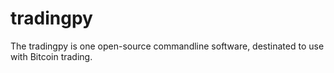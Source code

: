 # tradingpy
The tradingpy is one open-source commandline software, destinated to use with Bitcoin trading.
